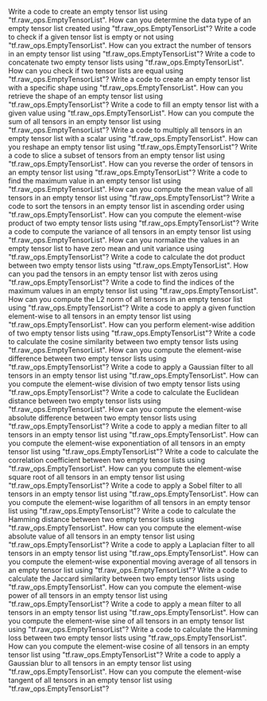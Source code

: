 Write a code to create an empty tensor list using "tf.raw_ops.EmptyTensorList".
How can you determine the data type of an empty tensor list created using "tf.raw_ops.EmptyTensorList"?
Write a code to check if a given tensor list is empty or not using "tf.raw_ops.EmptyTensorList".
How can you extract the number of tensors in an empty tensor list using "tf.raw_ops.EmptyTensorList"?
Write a code to concatenate two empty tensor lists using "tf.raw_ops.EmptyTensorList".
How can you check if two tensor lists are equal using "tf.raw_ops.EmptyTensorList"?
Write a code to create an empty tensor list with a specific shape using "tf.raw_ops.EmptyTensorList".
How can you retrieve the shape of an empty tensor list using "tf.raw_ops.EmptyTensorList"?
Write a code to fill an empty tensor list with a given value using "tf.raw_ops.EmptyTensorList".
How can you compute the sum of all tensors in an empty tensor list using "tf.raw_ops.EmptyTensorList"?
Write a code to multiply all tensors in an empty tensor list with a scalar using "tf.raw_ops.EmptyTensorList".
How can you reshape an empty tensor list using "tf.raw_ops.EmptyTensorList"?
Write a code to slice a subset of tensors from an empty tensor list using "tf.raw_ops.EmptyTensorList".
How can you reverse the order of tensors in an empty tensor list using "tf.raw_ops.EmptyTensorList"?
Write a code to find the maximum value in an empty tensor list using "tf.raw_ops.EmptyTensorList".
How can you compute the mean value of all tensors in an empty tensor list using "tf.raw_ops.EmptyTensorList"?
Write a code to sort the tensors in an empty tensor list in ascending order using "tf.raw_ops.EmptyTensorList".
How can you compute the element-wise product of two empty tensor lists using "tf.raw_ops.EmptyTensorList"?
Write a code to compute the variance of all tensors in an empty tensor list using "tf.raw_ops.EmptyTensorList".
How can you normalize the values in an empty tensor list to have zero mean and unit variance using "tf.raw_ops.EmptyTensorList"?
Write a code to calculate the dot product between two empty tensor lists using "tf.raw_ops.EmptyTensorList".
How can you pad the tensors in an empty tensor list with zeros using "tf.raw_ops.EmptyTensorList"?
Write a code to find the indices of the maximum values in an empty tensor list using "tf.raw_ops.EmptyTensorList".
How can you compute the L2 norm of all tensors in an empty tensor list using "tf.raw_ops.EmptyTensorList"?
Write a code to apply a given function element-wise to all tensors in an empty tensor list using "tf.raw_ops.EmptyTensorList".
How can you perform element-wise addition of two empty tensor lists using "tf.raw_ops.EmptyTensorList"?
Write a code to calculate the cosine similarity between two empty tensor lists using "tf.raw_ops.EmptyTensorList".
How can you compute the element-wise difference between two empty tensor lists using "tf.raw_ops.EmptyTensorList"?
Write a code to apply a Gaussian filter to all tensors in an empty tensor list using "tf.raw_ops.EmptyTensorList".
How can you compute the element-wise division of two empty tensor lists using "tf.raw_ops.EmptyTensorList"?
Write a code to calculate the Euclidean distance between two empty tensor lists using "tf.raw_ops.EmptyTensorList".
How can you compute the element-wise absolute difference between two empty tensor lists using "tf.raw_ops.EmptyTensorList"?
Write a code to apply a median filter to all tensors in an empty tensor list using "tf.raw_ops.EmptyTensorList".
How can you compute the element-wise exponentiation of all tensors in an empty tensor list using "tf.raw_ops.EmptyTensorList"?
Write a code to calculate the correlation coefficient between two empty tensor lists using "tf.raw_ops.EmptyTensorList".
How can you compute the element-wise square root of all tensors in an empty tensor list using "tf.raw_ops.EmptyTensorList"?
Write a code to apply a Sobel filter to all tensors in an empty tensor list using "tf.raw_ops.EmptyTensorList".
How can you compute the element-wise logarithm of all tensors in an empty tensor list using "tf.raw_ops.EmptyTensorList"?
Write a code to calculate the Hamming distance between two empty tensor lists using "tf.raw_ops.EmptyTensorList".
How can you compute the element-wise absolute value of all tensors in an empty tensor list using "tf.raw_ops.EmptyTensorList"?
Write a code to apply a Laplacian filter to all tensors in an empty tensor list using "tf.raw_ops.EmptyTensorList".
How can you compute the element-wise exponential moving average of all tensors in an empty tensor list using "tf.raw_ops.EmptyTensorList"?
Write a code to calculate the Jaccard similarity between two empty tensor lists using "tf.raw_ops.EmptyTensorList".
How can you compute the element-wise power of all tensors in an empty tensor list using "tf.raw_ops.EmptyTensorList"?
Write a code to apply a mean filter to all tensors in an empty tensor list using "tf.raw_ops.EmptyTensorList".
How can you compute the element-wise sine of all tensors in an empty tensor list using "tf.raw_ops.EmptyTensorList"?
Write a code to calculate the Hamming loss between two empty tensor lists using "tf.raw_ops.EmptyTensorList".
How can you compute the element-wise cosine of all tensors in an empty tensor list using "tf.raw_ops.EmptyTensorList"?
Write a code to apply a Gaussian blur to all tensors in an empty tensor list using "tf.raw_ops.EmptyTensorList".
How can you compute the element-wise tangent of all tensors in an empty tensor list using "tf.raw_ops.EmptyTensorList"?